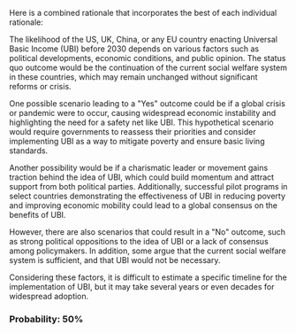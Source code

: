 Here is a combined rationale that incorporates the best of each individual rationale:

The likelihood of the US, UK, China, or any EU country enacting Universal Basic Income (UBI) before 2030 depends on various factors such as political developments, economic conditions, and public opinion. The status quo outcome would be the continuation of the current social welfare system in these countries, which may remain unchanged without significant reforms or crisis.

One possible scenario leading to a "Yes" outcome could be if a global crisis or pandemic were to occur, causing widespread economic instability and highlighting the need for a safety net like UBI. This hypothetical scenario would require governments to reassess their priorities and consider implementing UBI as a way to mitigate poverty and ensure basic living standards.

Another possibility would be if a charismatic leader or movement gains traction behind the idea of UBI, which could build momentum and attract support from both political parties. Additionally, successful pilot programs in select countries demonstrating the effectiveness of UBI in reducing poverty and improving economic mobility could lead to a global consensus on the benefits of UBI.

However, there are also scenarios that could result in a "No" outcome, such as strong political oppositions to the idea of UBI or a lack of consensus among policymakers. In addition, some argue that the current social welfare system is sufficient, and that UBI would not be necessary.

Considering these factors, it is difficult to estimate a specific timeline for the implementation of UBI, but it may take several years or even decades for widespread adoption.

### Probability: 50%
